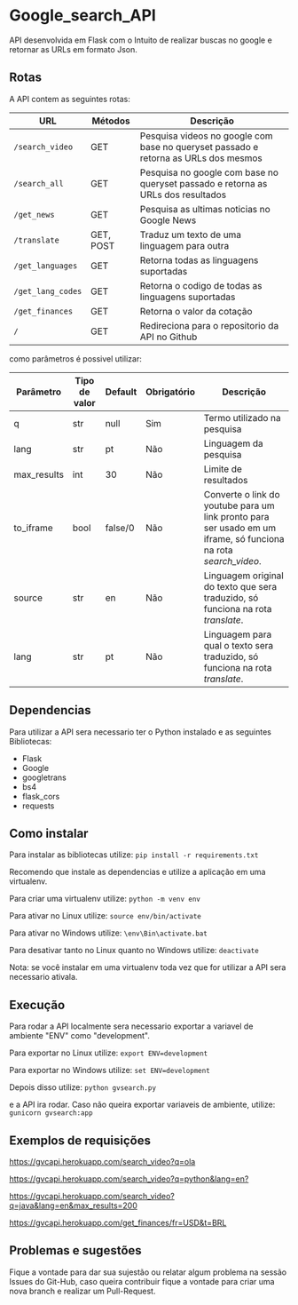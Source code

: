 # Google_search_API

API desenvolvida em Flask com o Intuito de realizar buscas no google e retornar as URLs em formato Json.

## Rotas

A API contem as seguintes rotas:

| URL | Métodos | Descrição |
| -------- | ------------- | --------- |
| `/search_video` | GET | Pesquisa videos no google com base no queryset passado e retorna as URLs dos mesmos |
| `/search_all` | GET | Pesquisa no google com base no queryset passado e retorna as URLs dos resultados |
| `/get_news` | GET | Pesquisa as ultimas noticias no Google News |
| `/translate` | GET, POST | Traduz um texto de uma linguagem para outra |
| `/get_languages` | GET | Retorna todas as linguagens suportadas |
| `/get_lang_codes` | GET | Retorna o codigo de todas as linguagens suportadas |
| `/get_finances` | GET | Retorna o valor da cotação |
| `/` | GET | Redireciona para o repositorio da API no Github |

como parâmetros é possivel utilizar:

| Parâmetro | Tipo de valor | Default | Obrigatório | Descrição |
| -------- | ------------- | ---------- | --------- | --------- |
| q | str | null | Sim | Termo utilizado na pesquisa |
| lang | str | pt | Não | Linguagem da pesquisa |
| max_results | int  | 30 | Não | Limite de resultados |
| to_iframe | bool | false/0 | Não | Converte o link do youtube para um link pronto para ser usado em um iframe, só funciona na rota *search_video*. |
| source | str | en | Não | Linguagem original do texto que sera traduzido, só funciona na rota *translate*. |
| lang | str | pt | Não | Linguagem para qual o texto sera traduzido, só funciona na rota *translate*. |


## Dependencias

Para utilizar a API sera necessario ter o Python instalado e as seguintes Bibliotecas:

- Flask
- Google
- googletrans
- bs4
- flask_cors
- requests

## Como instalar

Para instalar as bibliotecas utilize:
``` pip install -r requirements.txt ```

Recomendo que instale as dependencias e utilize a aplicação em uma virtualenv.

Para criar uma virtualenv utilize:
``` python -m venv env ```

Para ativar no Linux utilize:
``` source env/bin/activate ```

Para ativar no Windows utilize:
``` \env\Bin\activate.bat ```

Para desativar tanto no Linux quanto no Windows utilize:
``` deactivate ```

Nota: se você instalar em uma virtualenv toda vez que for utilizar a API sera necessario ativala.

## Execução

Para rodar a API localmente sera necessario exportar a variavel de ambiente "ENV" como "development".

Para exportar no Linux utilize:
``` export ENV=development ```

Para exportar no Windows utilize:
``` set ENV=development ```

Depois disso utilize:
``` python gvsearch.py ```

e a API ira rodar. Caso não queira exportar variaveis de ambiente, utilize:
``` gunicorn gvsearch:app ```

## Exemplos de requisições

<https://gvcapi.herokuapp.com/search_video?q=ola>

<https://gvcapi.herokuapp.com/search_video?q=python&lang=en?>

<https://gvcapi.herokuapp.com/search_video?q=java&lang=en&max_results=200>

<https://gvcapi.herokuapp.com/get_finances/fr=USD&t=BRL>

## Problemas e sugestões

Fique a vontade para dar sua sujestão ou relatar algum problema na sessão Issues do Git-Hub, caso queira contribuir fique a vontade para criar uma nova branch e realizar um Pull-Request.
